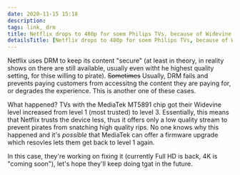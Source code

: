 ```yaml
---
date: 2020-11-15 15:18
description:
tags: link, drm
title: Netflix drops to 480p for soem Philips TVs, because of Widevine issues
detailsTitle: [Netflix drops to 480p for soem Philips TVs, because of Widevine issues](https://www.reddit.com/r/netflix/comments/jq9wdb/netflix_capped_at_166mbps480p/gbqw0sa/)
---
```


Netflix uses DRM to keep its content "secure" (at least in theory, in reality shows on there are still available, usually even witht he highest quality setting, for thise willing to pirate). ~~Sometimes~~ Usually, DRM fails and prevents paying customers from accessitng the content they are paying for, or degrades the experience. This is another one of these cases.

What happened? TVs with the MediaTek MT5891 chip got their Widevine level increased from level 1 (most trusted) to level 3. Essentially, this means that Netflix trusts the device less, thus it offers only a low quality stream to prevent pirates from snatching high quality rips.
No one knows why this happened and it's *possible* that MediaTek can offer a firmware upgrade which resovles lets them get back to level 1 again.

In this case, they're working on fixing it (currently Full HD is back, 4K is "coming soon"), let's hope they'll keep doing tgat in the future.